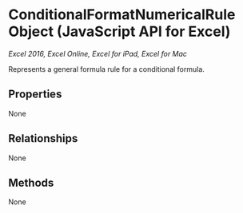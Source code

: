 # ConditionalFormatNumericalRule Object (JavaScript API for Excel)

_Excel 2016, Excel Online, Excel for iPad, Excel for Mac_

Represents a general formula rule for a conditional formula.

## Properties

None

## Relationships
None


## Methods
None

